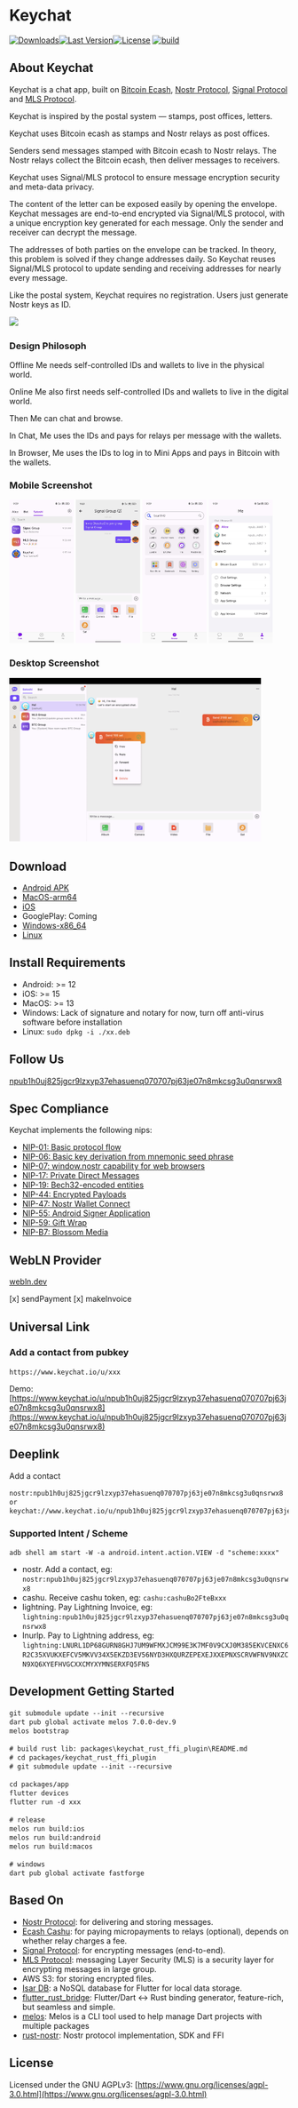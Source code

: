 # Keychat

[![Downloads](https://img.shields.io/github/downloads/keychat-io/keychat-app/total?style=flat-square&logo=github)](https://github.com/keychat-io/keychat-apph/releases/)[![Last Version](https://img.shields.io/github/release/keychat-io/keychat-app/all.svg?style=flat-square)](https://github.com/keychat-io/keychat-app/releases/)[![License](https://img.shields.io/github/license/keychat-io/keychat-app)](LICENSE)
[![build](https://github.com/keychat-io/keychat-app/actions/workflows/build.yaml/badge.svg)](https://github.com/keychat-io/keychat-app/actions/workflows/build.yaml)


## About Keychat

Keychat is a chat app, built on [Bitcoin Ecash](https://cashu.space/), [Nostr Protocol](https://github.com/nostr-protocol/nips), [Signal Protocol](https://github.com/signalapp/libsignal) and [MLS Protocol](https://messaginglayersecurity.rocks/).

Keychat is inspired by the postal system — stamps, post offices, letters.

Keychat uses Bitcoin ecash as stamps and Nostr relays as post offices.

Senders send messages stamped with Bitcoin ecash to Nostr relays. The Nostr relays collect the Bitcoin ecash, then deliver messages to receivers.

Keychat uses Signal/MLS protocol to ensure message encryption security and meta-data privacy.

The content of the letter can be exposed easily by opening the envelope. Keychat messages are end-to-end encrypted via Signal/MLS protocol, with a unique encryption key generated for each message. Only the sender and receiver can decrypt the message.

The addresses of both parties on the envelope can be tracked. In theory, this problem is solved if they change addresses daily. So Keychat reuses Signal/MLS protocol to update sending and receiving addresses for nearly every message.

Like the postal system, Keychat requires no registration. Users just generate Nostr keys as ID.

<p>
<img src="./docs/images/inspiration.png" width="90%" height="auto"/>
</p>

### Design Philosoph
Offline Me needs self-controlled IDs and wallets to live in the physical world.

Online Me also first needs self-controlled IDs and wallets to live in the digital world.

Then Me can chat and browse.

In Chat, Me uses the IDs and pays for relays per message with the wallets.

In Browser, Me uses the IDs to log in to Mini Apps and pays in Bitcoin with the wallets.


### Mobile Screenshot
<p>
<img src="./docs/images/app1.jpg" width="23%" height="auto" />
<img src="./docs/images/app4.jpg" width="23%" height="auto"/>
<img src="./docs/images/app2.jpg" width="23%" height="auto"/>
<img src="./docs/images/app3.jpg" width="23%" height="auto"/>
</p>

### Desktop Screenshot
<p>
<img src="./docs/images/desktop.gif" width="90%" height="auto"/>
</p>

## Download

- [Android APK](https://github.com/keychat-io/keychat-app/releases)
- [MacOS-arm64](https://github.com/keychat-io/keychat-app/releases)
- [iOS](https://apps.apple.com/us/app/keychat-io/id6447493752)
- GooglePlay: Coming
- [Windows-x86_64](https://github.com/keychat-io/keychat-app/releases)
- [Linux](https://github.com/keychat-io/keychat-app/releases)

## Install Requirements
- Android: >= 12
- iOS: >= 15
- MacOS: >= 13
- Windows: Lack of signature and notary for now, turn off anti-virus software before installation
- Linux: `sudo dpkg -i ./xx.deb`

## Follow Us
[npub1h0uj825jgcr9lzxyp37ehasuenq070707pj63je07n8mkcsg3u0qnsrwx8](https://jumble.social/users/npub1h0uj825jgcr9lzxyp37ehasuenq070707pj63je07n8mkcsg3u0qnsrwx8)

## Spec Compliance

Keychat implements the following nips:

- [NIP-01: Basic protocol flow][nip01]
- [NIP-06: Basic key derivation from mnemonic seed phrase][nip06]
- [NIP-07: window.nostr capability for web browsers][nip07]
- [NIP-17: Private Direct Messages][nip17]
- [NIP-19: Bech32-encoded entities][NIP19]
- [NIP-44: Encrypted Payloads][NIP44]
- [NIP-47: Nostr Wallet Connect][NIP47]
- [NIP-55: Android Signer Application][nip55]
- [NIP-59: Gift Wrap][NIP19]
- [NIP-B7: Blossom Media](B7)
 
[nips]: https://github.com/nostr-protocol/nips
[nip01]: https://github.com/nostr-protocol/nips/blob/master/01.md
[nip17]: https://github.com/nostr-protocol/nips/blob/master/17.md
[nip06]: https://github.com/nostr-protocol/nips/blob/master/06.md
[nip07]: https://github.com/nostr-protocol/nips/blob/master/07.md
[nip19]: https://github.com/nostr-protocol/nips/blob/master/19.md
[nip44]: https://github.com/nostr-protocol/nips/blob/master/44.md
[nip47]: https://github.com/nostr-protocol/nips/blob/master/47.md
[nip55]: https://github.com/nostr-protocol/nips/blob/master/55.md
[B7]: https://github.com/nostr-protocol/nips/blob/master/B7.md

## WebLN Provider
[webln.dev](https://www.webln.dev/)

[x] sendPayment
[x] makeInvoice

## Universal Link
### Add a contact from pubkey
`https://www.keychat.io/u/xxx`

Demo: [https://www.keychat.io/u/npub1h0uj825jgcr9lzxyp37ehasuenq070707pj63je07n8mkcsg3u0qnsrwx8](https://www.keychat.io/u/npub1h0uj825jgcr9lzxyp37ehasuenq070707pj63je07n8mkcsg3u0qnsrwx8)

## Deeplink

Add a contact

```
nostr:npub1h0uj825jgcr9lzxyp37ehasuenq070707pj63je07n8mkcsg3u0qnsrwx8
or
keychat://www.keychat.io/u/npub1h0uj825jgcr9lzxyp37ehasuenq070707pj63je07n8mkcsg3u0qnsrwx8
```

### Supported Intent / Scheme

```
adb shell am start -W -a android.intent.action.VIEW -d "scheme:xxxx"
```

- nostr. Add a contact, eg: `nostr:npub1h0uj825jgcr9lzxyp37ehasuenq070707pj63je07n8mkcsg3u0qnsrwx8`
- cashu. Receive cashu token, eg: `cashu:cashuBo2FteBxxx`
- lightning. Pay Lightning Invoice, eg: `lightning:npub1h0uj825jgcr9lzxyp37ehasuenq070707pj63je07n8mkcsg3u0qnsrwx8`
- lnurlp. Pay to Lightning address, eg: `lightning:LNURL1DP68GURN8GHJ7UM9WFMXJCM99E3K7MF0V9CXJ0M385EKVCENXC6R2C35XVUKXEFCV5MKVV34X5EKZD3EV56NYD3HXQURZEPEXEJXXEPNXSCRVWFNV9NXZCN9XQ6XYEFHVGCXXCMYXYMNSERXFQ5FNS`


## Development Getting Started

```
git submodule update --init --recursive
dart pub global activate melos 7.0.0-dev.9
melos bootstrap

# build rust lib: packages\keychat_rust_ffi_plugin\README.md
# cd packages/keychat_rust_ffi_plugin
# git submodule update --init --recursive

cd packages/app
flutter devices
flutter run -d xxx

# release
melos run build:ios 
melos run build:android
melos run build:macos

# windows
dart pub global activate fastforge
```

## Based On

- [Nostr Protocol](https://nostr.com/): for delivering and storing messages.
- [Ecash Cashu](https://cashu.space/): for paying micropayments to relays (optional), depends on whether relay charges a fee.
- [Signal Protocol](https://github.com/signalapp/libsignal): for encrypting messages (end-to-end).
- [MLS Protocol](https://github.com/signalapp/libsignal): messaging Layer Security (MLS) is a security layer for encrypting messages in large group. 
- AWS S3: for storing encrypted files.
- [Isar DB](https://github.com/isar/isar): a NoSQL database for Flutter for local data storage.
- [flutter_rust_bridge](https://github.com/fzyzcjy/flutter_rust_bridge/): Flutter/Dart <-> Rust binding generator, feature-rich, but seamless and simple.
- [melos](https://melos.invertase.dev/): Melos is a CLI tool used to help manage Dart projects with multiple packages
- [rust-nostr](https://github.com/rust-nostr/nostr): Nostr protocol implementation, SDK and FFI

## License

Licensed under the GNU AGPLv3: [https://www.gnu.org/licenses/agpl-3.0.html](https://www.gnu.org/licenses/agpl-3.0.html)
